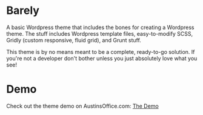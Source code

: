 Barely
======

A basic Wordpress theme that includes the bones for creating a Wordpress theme. The stuff includes Wordpress template files, easy-to-modify SCSS, Gridly (custom responsive, fluid grid), and Grunt stuff.

This theme is by no means meant to be a complete, ready-to-go solution. If you're not a developer don't bother unless you just absolutely love what you see!

Demo
=====

Check out the theme demo on AustinsOffice.com:
[The Demo](www.austinsoffice.com/demos/barely/)
